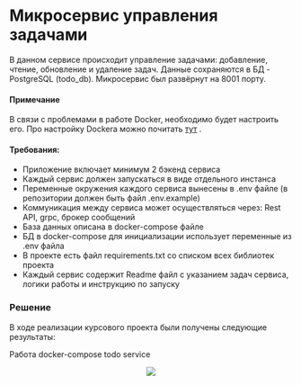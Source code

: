 # Микросервис управления задачами

В данном сервисе происходит управление задачами: добавление, чтение, обновление и удаление задач. Данные сохраняются в БД - PostgreSQL (todo_db). 
Микросервис был развёрнут на 8001 порту.

#### Примечание 

В связи с проблемами в работе Docker, необходимо будет настроить его. Про настройку Dockera можно почитать <a href="https://huecker.io/" target="_blank">тут</a> .

#### Требования:
-	Приложение включает минимум 2 бэкенд сервиса
-	Каждый сервис должен запускаться в виде отдельного инстанса
-	Переменные окружения каждого сервиса вынесены в .env файле (в репозитории должен быть файл .env.example)
-	Коммуникация между сервиса может осуществляться через: Rest API, grpc, брокер сообщений 
-	База данных описана в docker-compose файле
-	БД в docker-compose для инициализации использует переменные из .env файла
-	В проекте есть файл requirements.txt со списком всех библиотек проекта
-	Каждый сервис содержит Readme файл с указанием задач сервиса, логики работы и инструкцию по запуску


### Решение

В ходе реализации курсового проекта были получены следующие результаты:


Работа docker-compose todo service
<p align="center">
  <img src="https://github.com/hanz0m4/microservice/assets/166024789/77977b17-96b6-4669-a2c6-de2da130a3ad">
</p>
